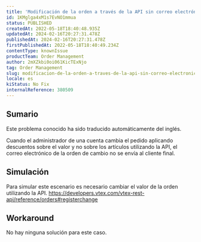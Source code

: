 ```yaml
---
title: 'Modificación de la orden a través de la API sin correo electrónico order-changed'
id: 1KMglga4xM1s7EvNO1mmua
status: PUBLISHED
createdAt: 2022-05-18T18:40:48.935Z
updatedAt: 2024-02-16T20:27:31.478Z
publishedAt: 2024-02-16T20:27:31.478Z
firstPublishedAt: 2022-05-18T18:40:49.234Z
contentType: knownIssue
productTeam: Order Management
author: 2mXZkbi0oi061KicTExNjo
tag: Order Management
slug: modificacion-de-la-orden-a-traves-de-la-api-sin-correo-electronico-orderchanged
locale: es
kiStatus: No Fix
internalReference: 380509
---
```


## Sumario

<div class="alert alert-info">
  <p>Este problema conocido ha sido traducido automáticamente del inglés.</p>
</div>


Cuando el administrador de una cuenta cambia el pedido aplicando descuentos sobre el valor y no sobre los artículos utilizando la API, el correo electrónico de la orden de cambio no se envía al cliente final.



## Simulación



Para simular este escenario es necesario cambiar el valor de la orden utilizando la API.
https://developers.vtex.com/vtex-rest-api/reference/orders#registerchange



## Workaround


No hay ninguna solución para este caso.

